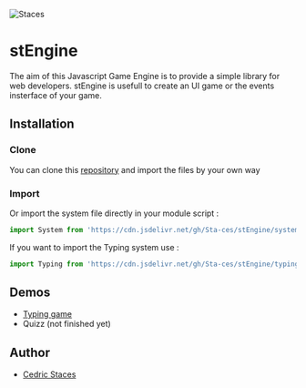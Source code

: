![Staces](https://staces.be/images/sharing-images.jpg)
# stEngine
The aim of this Javascript Game Engine is to provide a simple library for web developers. stEngine is usefull to create an UI game or the events insterface of your game.

## Installation
### Clone
You can clone this [repository](https://github.com/Sta-ces/stEngine) and import the files by your own way
### Import
Or import the system file directly in your module script :
```javascript
import System from 'https://cdn.jsdelivr.net/gh/Sta-ces/stEngine/system.js'
```
If you want to import the Typing system use :
```javascript
import Typing from 'https://cdn.jsdelivr.net/gh/Sta-ces/stEngine/typing.js'
```

## Demos
- [Typing game](https://clavite.staces.be/)
- Quizz (not finished yet)

## Author
- [Cedric Staces](https://staces.be/)
